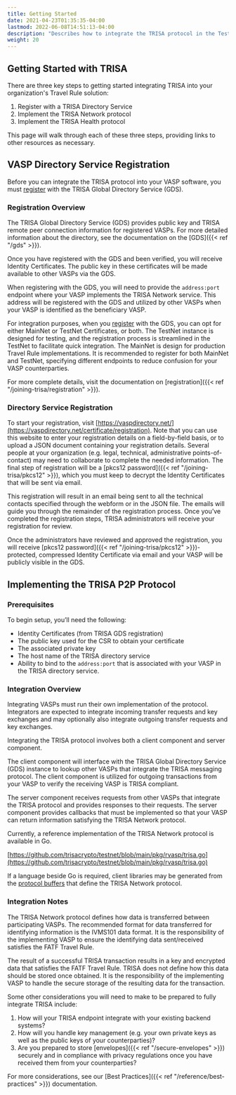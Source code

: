 ```yaml
---
title: Getting Started
date: 2021-04-23T01:35:35-04:00
lastmod: 2022-06-08T14:51:13-04:00
description: "Describes how to integrate the TRISA protocol in the TestNet"
weight: 20
---
```



## Getting Started with TRISA

There are three key steps to getting started integrating TRISA into your organization's Travel Rule solution:

1. Register with a TRISA Directory Service
2. Implement the TRISA Network protocol
3. Implement the TRISA Health protocol

This page will walk through each of these three steps, providing links to other resources as necessary.

## VASP Directory Service Registration

Before you can integrate the TRISA protocol into your VASP software, you must [register](https://vaspdirectory.net/certificate/registration) with the TRISA Global Directory Service (GDS).

### Registration Overview

The TRISA Global Directory Service (GDS) provides public key and TRISA remote peer connection information for registered VASPs. For more detailed information about the directory, see the documentation on the [GDS]({{< ref "/gds" >}}).

Once you have registered with the GDS and been verified, you will receive Identity Certificates. The public key in these certificates will be made available to other VASPs via the GDS.

When registering with the GDS, you will need to provide the `address:port` endpoint where your VASP implements the TRISA Network service. This address will be registered with the GDS and utilized by other VASPs when your VASP is identified as the beneficiary VASP.

For integration purposes, when you [register](https://vaspdirectory.net/certificate/registration) with the GDS, you can opt for either MainNet or TestNet Certificates, or both. The TestNet instance is designed for testing, and the registration process is streamlined in the TestNet to facilitate quick integration. The MainNet is design for production Travel Rule implementations. It is recommended to register for both MainNet and TestNet, specifying different endpoints to reduce confusion for your VASP counterparties.

For more complete details, visit the documentation on [registration]({{< ref "/joining-trisa/registration" >}}).

### Directory Service Registration

To start your registration, visit [https://vaspdirectory.net/](https://vaspdirectory.net/certificate/registration). Note that you can use this website to enter your registration details on a field-by-field basis, or to upload a JSON document containing your registration details. Several people at your organization (e.g. legal, technical, administrative points-of-contact) may need to collaborate to complete the needed information. The final step of registration will be a [pkcs12 password]({{< ref "/joining-trisa/pkcs12" >}}), which you must keep to decrypt the Identity Certificates that will be sent via email.

This registration will result in an email being sent to all the technical contacts specified through the webform or in the JSON file. The emails will guide you through the remainder of the registration process. Once you’ve completed the registration steps, TRISA administrators will receive your registration for review.

Once the administrators have reviewed and approved the registration, you will receive [pkcs12 password]({{< ref "/joining-trisa/pkcs12" >}})-protected, compressed Identity Certificate via email and your VASP will be publicly visible in the GDS.


## Implementing the TRISA P2P Protocol

### Prerequisites

To begin setup, you’ll need the following:

*   Identity Certificates (from TRISA GDS registration)
*   The public key used for the CSR to obtain your certificate
*   The associated private key
*   The host name of the TRISA directory service
*   Ability to bind to the `address:port` that is associated with your VASP in the TRISA directory service.

### Integration Overview

Integrating VASPs must run their own implementation of the protocol. Integrators are expected to integrate incoming transfer requests and key exchanges and may optionally also integrate outgoing transfer requests and key exchanges.

Integrating the TRISA protocol involves both a client component and server component.

The client component will interface with the TRISA Global Directory Service (GDS) instance to lookup other VASPs that integrate the TRISA messaging protocol. The client component is utilized for outgoing transactions from your VASP to verify the receiving VASP is TRISA compliant.

The server component receives requests from other VASPs that integrate the TRISA protocol and provides responses to their requests. The server component provides callbacks that must be implemented so that your VASP can return information satisfying the TRISA Network protocol.

Currently, a reference implementation of the TRISA Network protocol is available in Go.

[https://github.com/trisacrypto/testnet/blob/main/pkg/rvasp/trisa.go](https://github.com/trisacrypto/testnet/blob/main/pkg/rvasp/trisa.go)

If a language beside Go is required, client libraries may be generated from the [protocol buffers](https://github.com/trisacrypto/trisa/tree/main/proto) that define the TRISA Network protocol.

### Integration Notes

The TRISA Network protocol defines how data is transferred between participating VASPs. The recommended format for data transferred for identifying information is the IVMS101 data format. It is the responsibility of the implementing VASP to ensure the identifying data sent/received satisfies the FATF Travel Rule.

The result of a successful TRISA transaction results in a key and encrypted data that satisfies the FATF Travel Rule. TRISA does not define how this data should be stored once obtained. It is the responsibility of the implementing VASP to handle the secure storage of the resulting data for the transaction.

Some other considerations you will need to make to be prepared to fully integrate TRISA include:

1. How will your TRISA endpoint integrate with your existing backend systems?
2. How will you handle key management (e.g. your own private keys as well as the public keys of your counterparties)?
3. Are you prepared to store [envelopes]({{< ref "/secure-envelopes" >}}) securely and in compliance with privacy regulations once you have received them from your counterparties?

For more considerations, see our [Best Practices]({{< ref "/reference/best-practices" >}}) documentation.
